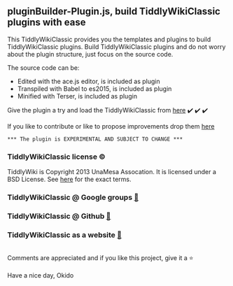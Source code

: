 ## pluginBuilder-Plugin.js, build TiddlyWikiClassic plugins with ease

This TiddlyWikiClassic provides you the templates and plugins to build TiddlyWikiClassic plugins.
Build TiddlyWikiClassic plugins and do not worry about the plugin structure, just focus on the source code.

The source code can be:
- Edited with the ace.js editor, is included as plugin
- Transpiled with Babel to es2015, is included as plugin
- Minified with Terser, is included as plugin

Give the plugin a try and load the TiddlyWikiClassic from [here](https://qbroker.github.io/pluginBuilder/index.html) :heavy_check_mark: :heavy_check_mark: :heavy_check_mark:

If you like to contribute or like to propose improvements drop them [here](https://groups.google.com/g/tiddlywikiclassic)

```
*** The plugin is EXPERIMENTAL AND SUBJECT TO CHANGE ***
```
### TiddlyWikiClassic license :copyright:
TiddlyWiki is Copyright 2013 UnaMesa Assocation.
It is licensed under a BSD License. See [here](https://github.com/TiddlyWiki/TiddlyWikiClassic/blob/master/html/copyright.txt) for the exact terms.

### TiddlyWikiClassic @ Google groups [:link:](https://groups.google.com/forum/#!forum/tiddlywikiclassic)
### TiddlyWikiClassic @ Github [:link:](https://github.com/TiddlyWiki/TiddlyWikiClassic)
### TiddlyWikiClassic as a website [:link:](https://classic.tiddlywiki.com/)
\
Comments are appreciated and if you like this project, give it a :star:
\
\
Have a nice day, Okido
